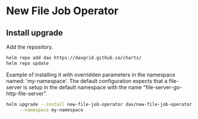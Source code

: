 # New File Job Operator

## Install upgrade

Add the repository.

```sh
helm repo add dax https://daxgrid.github.io/charts/
helm repo update
```

Example of installing it with overridden parameters in the namespace named: 'my-namespace'. The default configuration expects that a file-server is setup in the default namespace with the name "file-server-go-http-file-server".

```sh
helm upgrade --install new-file-job-operator dax/new-file-job-operator \
     --namespace my-namespace
```
